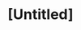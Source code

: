 ---
pid: pt285
title: "[Untitled]"
location_transcription: 
coordinates: "[-75.128683234783, 39.966069488908]"
zipcode: 
gen_neighborhood: 
neighborhood: 
outside_phl: 
age: 
age_range: 
instagram: 
image_file_name: pt_285.jpg
proposal_transcription: 
topic: Unknown
topic_summary: '0'
type: Other No Form
keywords_other: hand
credit: 
image_labels: 
twitter: 
facebook: 
permalink: "/monuments/pt285/"
layout: item-page
---